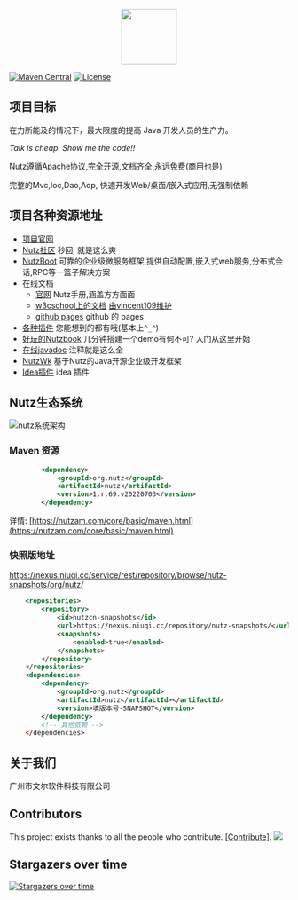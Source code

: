 
<p align="center"><a href="https://nutz.cn" target="_blank"><img width="100" src="https://github.com/nutzam/nutz/raw/master/doc/ci/logo.png"></a></p>

[![Maven Central](https://maven-badges.herokuapp.com/maven-central/org.nutz/nutz/badge.svg)](https://maven-badges.herokuapp.com/maven-central/org.nutz/nutz/)
[![License](https://img.shields.io/badge/license-Apache%202-4EB1BA.svg)](https://www.apache.org/licenses/LICENSE-2.0.html)

## 项目目标

在力所能及的情况下，最大限度的提高 Java 开发人员的生产力。

*Talk is cheap. Show me the code!!*

Nutz遵循Apache协议,完全开源,文档齐全,永远免费(商用也是)

完整的Mvc,Ioc,Dao,Aop, 快速开发Web/桌面/嵌入式应用,无强制依赖

## 项目各种资源地址

*   [项目官网](https://nutzam.com)
*   [Nutz社区](https://nutz.cn/) 秒回, 就是这么爽
*   [NutzBoot](https://nutz.io) 可靠的企业级微服务框架,提供自动配置,嵌入式web服务,分布式会话,RPC等一篮子解决方案 
*   在线文档
    *   [官网](https://nutzam.com/core/nutz_preface.html) Nutz手册,涵盖方方面面
    *   [w3cschool上的文档](http://www.w3cschool.cn/nutz/) [由vincent109维护](https://github.com/vincent109)
    *   [github pages](https://nutzam.github.io/nutz/) github 的 pages
*   [各种插件](http://github.com/nutzam/nutzmore) 您能想到的都有哦(基本上`^_^`)
*   [好玩的Nutzbook](http://nutzbook.wendal.net) 几分钟搭建一个demo有何不可? 入门从这里开始
*	[在线javadoc](https://nutzam.com/javadoc/) 注释就是这么全
*	[NutzWk](https://github.com/Wizzercn/NutzWk) 基于Nutz的Java开源企业级开发框架
*	[Idea插件](https://github.com/threefish/NutzCodeInsight) idea 插件

## Nutz生态系统

![nutz系统架构](nutz-graph.png)

### Maven 资源

```xml
		<dependency>
			<groupId>org.nutz</groupId>
			<artifactId>nutz</artifactId>
			<version>1.r.69.v20220703</version>
		</dependency>
```

详情: [https://nutzam.com/core/basic/maven.html](https://nutzam.com/core/basic/maven.html)


### 快照版地址

https://nexus.niuqi.cc/service/rest/repository/browse/nutz-snapshots/org/nutz/

```xml
	<repositories>
		<repository>
			<id>nutzcn-snapshots</id>
			<url>https://nexus.niuqi.cc/repository/nutz-snapshots/</url>
			<snapshots>
				<enabled>true</enabled>
			</snapshots>
		</repository>
	</repositories>
	<dependencies>
		<dependency>
			<groupId>org.nutz</groupId>
			<artifactId>nutz</artifactId></artifactId>
			<version>填版本号-SNAPSHOT</version>
		</dependency>
		<!-- 其他依赖 -->
	</dependencies>
```


## 关于我们

广州市文尔软件科技有限公司

## Contributors

This project exists thanks to all the people who contribute. [[Contribute](CONTRIBUTING.md)].
<a href="graphs/contributors"><img src="https://opencollective.com/nutz/contributors.svg?width=890&button=false" /></a>

## Stargazers over time

[![Stargazers over time](https://starchart.cc/nutzam/nutz.svg)](https://starchart.cc/nutzam/nutz)
